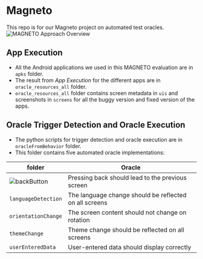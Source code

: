 # Magneto

This repo is for our Magneto project on automated test oracles.
![MAGNETO Approach Overview](https://github.com/SageSELab/Magneto/blob/main/MAGNETO-overview.png)

## App Execution
* All the Android applications we used in this MAGNETO evaluation are in `apks` folder.
* The result from *App Execution* for the different apps are in `oracle_resources_all` folder.
* `oracle_resources_all` folder contains screen metadata in `uis` and screenshots in `screens` for all the buggy version and fixed version of the apps.

## Oracle Trigger Detection and Oracle Execution
* The python scripts for trigger detection and oracle execution are in `oracleFromBehavior` folder.
* This folder contains five automated oracle implementations:

| folder | Oracle |
|---|---|
|![backButton](https://github.com/SageSELab/Magneto/tree/main/oracleFromBehavior/backButton) | Pressing back should lead to the previous screen |
| `languageDetection` | The language change should be reflected on all screens |
| `orientationChange` | The screen content should not change on rotation |
| `themeChange` | Theme change should be reflected on all screens |
| `userEnteredData` | User-entered data should display correctly |
